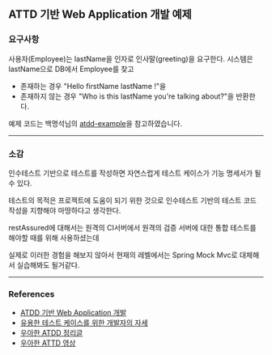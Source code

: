 ## ATTD 기반 Web Application 개발 예제

### 요구사항

사용자(Employee)는 lastName을 인자로 인사말(greeting)을 요구한다. 시스템은 lastName으로 DB에서 Employee를 찾고

- 존재하는 경우 "Hello firstName lastName !"을
- 존재하지 않는 경우 "Who is this lastName you're talking about?"을
반환한다.

예제 코드는 백명석님의 [atdd-example](https://github.com/msbaek/atdd-example)을 참고하였습니다.

---

### 소감

인수테스트 기반으로 테스트를 작성하면 자연스럽게 테스트 케이스가 기능 명세서가 될 수 있다.

테스트의 목적은 프로젝트에 도움이 되기 위한 것으로 인수테스트 기반의 테스트 코드 작성을 지향해야 마땅하다고 생각한다.

restAssured에 대해서는 원격의 CI서버에서 원격의 검증 서버에 대한 통합 테스트를 해야할 때를 위해 사용하셨는데

실제로 이러한 경험을 해보지 않아서 현재의 레벨에서는 Spring Mock Mvc로 대체해서 실습해봐도 될거같다.

---

### References

- [ATDD 기반 Web Application 개발](https://github.com/msbaek/atdd-example/blob/master/README.md)
- [유용한 테스트 케이스를 위한 개발자의 자세](https://blog.shiren.dev/2020-06-15-%EC%9C%A0%EC%9A%A9%ED%95%9C%ED%85%8C%EC%8A%A4%ED%8A%B8%EC%BC%80%EC%9D%B4%EC%8A%A4%EB%A5%BC%EC%9C%84%ED%95%9C%EA%B0%9C%EB%B0%9C%EC%9E%90%EC%9D%98%EC%9E%90%EC%84%B8/)
- [우아한 ATDD 정리글](https://data-make.tistory.com/724)
- [우아한 ATTD 영상](https://www.youtube.com/watch?v=ITVpmjM4mUE&list=WL&index=3)